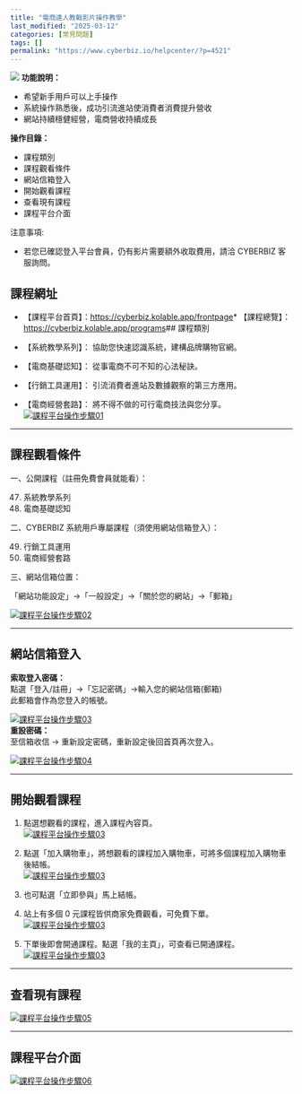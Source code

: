 ```yaml
---
title: "電商達人教戰影片操作教學"
last_modified: "2025-03-12"
categories: [常見問題]
tags: []
permalink: "https://www.cyberbiz.io/helpcenter/?p=4521"
---
```


![](https://www.cyberbiz.io/support/wp-content/uploads/2021/08/全版本.png)
**功能說明：**  

* 希望新手用戶可以上手操作
* 系統操作熟悉後，成功引流進站使消費者消費提升營收
* 網站持續穩健經營，電商營收持續成長

**操作目錄：**

* 課程類別
* 課程觀看條件
* 網站信箱登入
* 開始觀看課程
* 查看現有課程
* 課程平台介面

注意事項:  

* 若您已確認登入平台會員，仍有影片需要額外收取費用，請洽 CYBERBIZ 客服詢問。



## 課程網址

* 【課程平台首頁】：<https://cyberbiz.kolable.app/frontpage>* 【課程總覽】： <https://cyberbiz.kolable.app/programs>## 課程類別

* 【系統教學系列】： 協助您快速認識系統，建構品牌購物官網。
* 【電商基礎認知】： 從事電商不可不知的心法秘訣。
* 【行銷工具運用】： 引流消費者進站及數據觀察的第三方應用。
* 【電商經營套路】： 將不得不做的可行電商技法與您分享。
[![課程平台操作步驟01](https://www.cyberbiz.io/support/wp-content/uploads/2021/10/課程平台操作步驟01.png)](https://www.cyberbiz.io/support/wp-content/uploads/2021/10/課程平台操作步驟01.png)

* * *

## 課程觀看條件

一、公開課程（註冊免費會員就能看）：  


47. 系統教學系列
48. 電商基礎認知

二、CYBERBIZ 系統用戶專屬課程（須使用網站信箱登入）：  


49. 行銷工具運用
50. 電商經營套路

三、網站信箱位置：  

「網站功能設定」→「一般設定」→「關於您的網站」→「郵箱」  

[![課程平台操作步驟02](https://www.cyberbiz.io/support/wp-content/uploads/2021/10/課程平台操作步驟02.png)](https://www.cyberbiz.io/support/wp-content/uploads/2021/10/課程平台操作步驟02.png)

* * *

## 網站信箱登入

**索取登入密碼：**  
點選「登入/註冊」→「忘記密碼」→輸入您的網站信箱(郵箱)  
此郵箱會作為您登入的帳號。  

[![課程平台操作步驟03](https://www.cyberbiz.io/support/wp-content/uploads/2021/10/課程平台操作步驟03.png)](https://www.cyberbiz.io/support/wp-content/uploads/2021/10/課程平台操作步驟03.png)  
**重設密碼：**  
至信箱收信 → 重新設定密碼，重新設定後回首頁再次登入。  

[![課程平台操作步驟04](https://www.cyberbiz.io/support/wp-content/uploads/2021/10/課程平台操作步驟04.png)](https://www.cyberbiz.io/support/wp-content/uploads/2021/10/課程平台操作步驟04.png)

* * *

## 開始觀看課程

1. 點選想觀看的課程，進入課程內容頁。   
[![課程平台操作步驟03](https://www.cyberbiz.io/support/wp-content/uploads/課程平台操作步驟08.png)](https://www.cyberbiz.io/support/wp-content/uploads/課程平台操作步驟08.png)  

2. 點選「加入購物車」，將想觀看的課程加入購物車，可將多個課程加入購物車後結帳。   
[![課程平台操作步驟03](https://www.cyberbiz.io/support/wp-content/uploads/課程平台操作步驟11.png)](https://www.cyberbiz.io/support/wp-content/uploads/課程平台操作步驟11.png)  

3. 也可點選「立即參與」馬上結帳。


4. 站上有多個 0 元課程皆供商家免費觀看，可免費下單。   
[![課程平台操作步驟03](https://www.cyberbiz.io/support/wp-content/uploads/課程平台操作步驟09.png)](https://www.cyberbiz.io/support/wp-content/uploads/課程平台操作步驟09.png)  

5. 下單後即會開通課程。點選「我的主頁」，可查看已開通課程。   
[![課程平台操作步驟03](https://www.cyberbiz.io/support/wp-content/uploads/課程平台操作步驟10.png)](https://www.cyberbiz.io/support/wp-content/uploads/課程平台操作步驟10.png)  

* * *

## 查看現有課程

[![課程平台操作步驟05](https://www.cyberbiz.io/support/wp-content/uploads/2021/10/課程平台操作步驟05.png)](https://www.cyberbiz.io/support/wp-content/uploads/2021/10/課程平台操作步驟05.png)

* * *

## 課程平台介面

[![課程平台操作步驟06](https://www.cyberbiz.io/support/wp-content/uploads/2021/10/課程平台操作步驟06.png)](https://www.cyberbiz.io/support/wp-content/uploads/2021/10/課程平台操作步驟06.png)  

